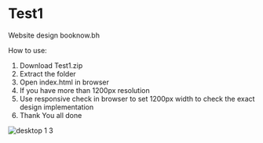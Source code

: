 # Test1
Website design booknow.bh


How to use:

1. Download Test1.zip
2. Extract the folder
3. Open index.html in browser
4. If you have more than 1200px resolution
5. Use responsive check in browser to set 1200px width to check the exact design implementation
6. Thank You all done

![desktop 1 3](https://user-images.githubusercontent.com/29002231/29267001-68e9c63c-8104-11e7-9fbf-e82dd2a62467.png)
